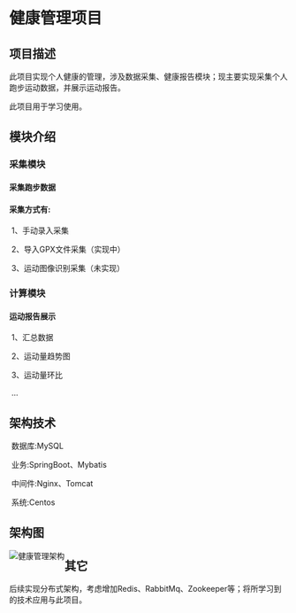 # 健康管理项目

## 项目描述

​	此项目实现个人健康的管理，涉及数据采集、健康报告模块；现主要实现采集个人跑步运动数据，并展示运动报告。

此项目用于学习使用。

## 模块介绍

### 	采集模块

#### 			采集跑步数据

#### 			采集方式有:

​					1、手动录入采集

​					2、导入GPX文件采集（实现中）

​					3、运动图像识别采集（未实现）

### 	计算模块

#### 			运动报告展示

​					1、汇总数据

​					2、运动量趋势图

​					3、运动量环比

​					...

## 架构技术

​	数据库:MySQL

​	业务:SpringBoot、Mybatis

​	中间件:Nginx、Tomcat

​	系统:Centos

## 架构图

<img src="..\document\架构图\健康管理架构.png" alt="健康管理架构" style="zoom:100%;float:left;" />

## 其它

​	后续实现分布式架构，考虑增加Redis、RabbitMq、Zookeeper等；将所学习到的技术应用与此项目。

